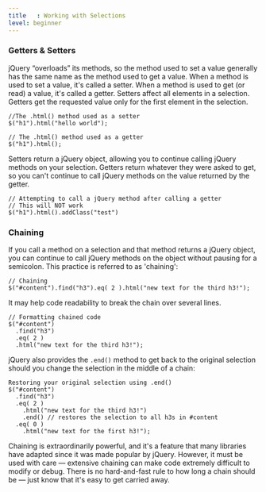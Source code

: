 ```yaml
---
title   : Working with Selections
level: beginner
---
```


### Getters & Setters

jQuery “overloads” its methods, so the method used to set a value generally has the same name as the method used to get a value. When a method is used to set a value, it's called a setter. When a method is used to get (or read) a value, it's called a getter. Setters affect all elements in a selection. Getters get the requested value only for the first element in the selection.

```
//The .html() method used as a setter
$("h1").html("hello world");
```

```
// The .html() method used as a getter
$("h1").html();
```

Setters return a jQuery object, allowing you to continue calling jQuery methods on your selection. Getters return whatever they were asked to get, so you can't continue to call jQuery methods on the value returned by the getter.

```
// Attempting to call a jQuery method after calling a getter
// This will NOT work
$("h1").html().addClass("test")
```

### Chaining

If you call a method on a selection and that method returns a jQuery object, you can continue to call jQuery methods on the object without pausing for a semicolon. This practice is referred to as 'chaining':

```
// Chaining
$("#content").find("h3").eq( 2 ).html("new text for the third h3!");
```

It may help code readability to break the chain over several lines.

```
// Formatting chained code
$("#content")
  .find("h3")
  .eq( 2 )
  .html("new text for the third h3!");
```

jQuery also provides the `.end()` method to get back to the original selection should you change the selection in the middle of a chain:

```
Restoring your original selection using .end()
$("#content")
  .find("h3")
  .eq( 2 )
    .html("new text for the third h3!")
    .end() // restores the selection to all h3s in #content
  .eq( 0 )
    .html("new text for the first h3!");
```

Chaining is extraordinarily powerful, and it's a feature that many libraries have adapted since it was made popular by jQuery. However, it must be used with care &#8212; extensive chaining can make code extremely difficult to modify or debug.  There is no hard-and-fast rule to how long a chain should be &#8212; just know that it's easy to get carried away.
